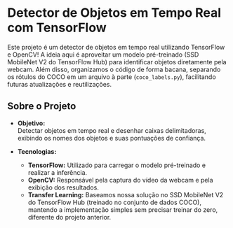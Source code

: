# Detector de Objetos em Tempo Real com TensorFlow

Este projeto é um detector de objetos em tempo real utilizando TensorFlow e OpenCV! A ideia aqui é aproveitar um modelo pré-treinado (SSD MobileNet V2 do TensorFlow Hub) para identificar objetos diretamente pela webcam. Além disso, organizamos o código de forma bacana, separando os rótulos do COCO em um arquivo à parte (`coco_labels.py`), facilitando futuras atualizações e reutilizações.

## Sobre o Projeto

- **Objetivo:**  
  Detectar objetos em tempo real e desenhar caixas delimitadoras, exibindo os nomes dos objetos e suas pontuações de confiança.
  
- **Tecnologias:**  
  - **TensorFlow:** Utilizado para carregar o modelo pré-treinado e realizar a inferência.
  - **OpenCV:** Responsável pela captura do vídeo da webcam e pela exibição dos resultados.
  - **Transfer Learning:** Baseamos nossa solução no SSD MobileNet V2 do TensorFlow Hub (treinado no conjunto de dados COCO), mantendo a implementação simples sem precisar treinar do zero, diferente do projeto anterior.
  


